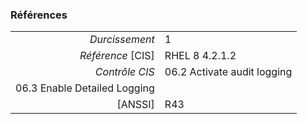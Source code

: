 ### Références

|                 |    |
|----------------:|:---|
|   *Durcissement*| 1 |
|*Référence* [CIS]| RHEL 8 4.2.1.2 |
|   *Contrôle CIS*| 06.2 Activate audit logging
06.3 Enable Detailed Logging |
|          [ANSSI]| R43 |
